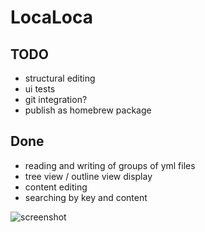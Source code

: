 # LocaLoca

## TODO
- structural editing
- ui tests
- git integration?
- publish as homebrew package

## Done
- reading and writing of groups of yml files
- tree view / outline view display
- content editing
- searching by key and content

![screenshot](https://dl.dropboxusercontent.com/s/xryu0i66bmb1x17/screenshot.png)
